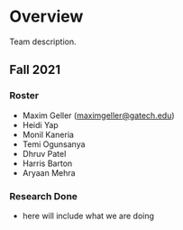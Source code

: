 # Overview

Team description.

## Fall 2021

### Roster
* Maxim Geller (maximgeller@gatech.edu)
* Heidi Yap
* Monil Kaneria
* Temi Ogunsanya
* Dhruv Patel
* Harris Barton
* Aryaan Mehra

### Research Done
* here will include what we are doing